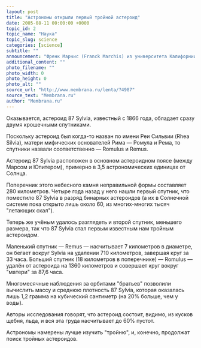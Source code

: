 ```yaml
---
layout: post
title: "Астрономы открыли первый тройной астероид"
date: 2005-08-11 00:00:00 +0000
topic_id: 2
topic_name: "Наука"
topic_slug: science
categories: [science]
subtitle: ""
announcement: "Френк Марчис (Franck Marchis) из университета Калифорнии в Беркли (University of California, Berkeley) и его коллеги из парижской обсерватории (Observatoire de Paris) открыли первую тройную астероидную систему."
additional_content: ""
photo_filename: ""
photo_width: 0
photo_height: 0
photo_alt: ""
source_url: "http://www.membrana.ru/lenta/?4987"
source_text: "Membrana.ru"
author: "Membrana.ru"
---
```

Оказывается, астероид 87 Sylvia, известный с 1866 года, обладает сразу двумя крошечными спутниками.

Поскольку астероид был когда-то назван по имени Реи Сильвии (Rhea Silvia), матери мифических основателей Рима — Ромула и Рема, то спутники назвали соответственно — Romulus и Remus.

Астероид 87 Sylvia расположен в основном астероидном поясе (между Марсом и Юпитером), примерно в 3,5 астрономических единицах от Солнца.

Поперечник этого небесного камня неправильной формы составляет 280 километров. Четыре года назад у него нашли первый спутник, что поместило 87 Sylvia в разряд бинарных астероидов (а их в Солнечной системе пока открыто лишь около 60, из многих-многих тысяч "летающих скал").

Теперь же учёным удалось разглядеть и второй спутник, меньшего размера, так что 87 Sylvia стал первым известным нам тройным астероидом.

Маленький спутник — Remus — насчитывает 7 километров в диаметре, он бегает вокруг Sylvia на удалении 710 километров, завершая круг за 33 часа. Больший спутник (18 километров в поперечнике) — Romulus — удалён от астероида на 1360 километров и совершает круг вокруг "матери" за 87,6 часа.

Многомесячные наблюдения за орбитами "братьев" позволили вычислить массу и среднюю плотность 87 Sylvia, которая оказалась лишь 1,2 грамма на кубический сантиметр (на 20% больше, чем у воды).

Авторы исследования говорят, что астероид состоит, видимо, из кусков щебня, льда, и вся эта груда насчитывает до 60% пустот.

Астрономы намерены лучше изучить "тройню", и, конечно, продолжат поиск тройных астероидов.
